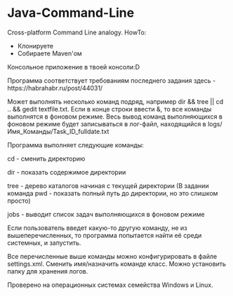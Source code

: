 # Java-Command-Line
Cross-platform Command Line analogy.
HowTo:
- Клонируете
- Собираете Maven'ом

<p>Консольное приложение в твоей консоли:D
<p>Программа соответствует требованиям последнего задания здесь - https://habrahabr.ru/post/44031/
<p>Может выполнять несколько команд подряд, например dir && tree || cd .. && gedit textfile.txt. Если в конце строки ввести &, то все команды выполнятся в фоновом режиме. Весь вывод команд выполняющихся в фоновом режиме будет записываться в лог-файл, находящийся в logs/Имя_Команды/Task_ID_fulldate.txt
<p>Программа выполняет следующие команды:
<p>cd - сменить директорию
<p>dir - показать содержимое директории
<p>tree - дерево каталогов начиная с текущей директории (В задании команда pwd - показать полный путь до директории, но это слишком просто)
<p>jobs - выводит список задач выполняющихся в фоновом режиме
<p>Если пользователь введет какую-то другую команду, не из вышеперечисленных, то программа попытается найти её среди системных, и запустить.
<p>Все перечисленные выше команды можно конфигурировать в файле settings.xml. Сменить имя/назначить команде класс. Можно установить папку для хранения логов.
<p>Проверено на операционных системах семейства Windows и Linux.
